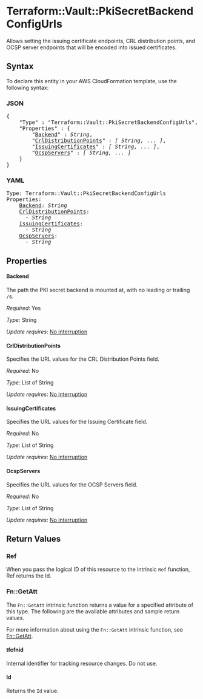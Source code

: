# Terraform::Vault::PkiSecretBackendConfigUrls

Allows setting the issuing certificate endpoints, CRL distribution points, and OCSP server endpoints that will be encoded into issued certificates.

## Syntax

To declare this entity in your AWS CloudFormation template, use the following syntax:

### JSON

<pre>
{
    "Type" : "Terraform::Vault::PkiSecretBackendConfigUrls",
    "Properties" : {
        "<a href="#backend" title="Backend">Backend</a>" : <i>String</i>,
        "<a href="#crldistributionpoints" title="CrlDistributionPoints">CrlDistributionPoints</a>" : <i>[ String, ... ]</i>,
        "<a href="#issuingcertificates" title="IssuingCertificates">IssuingCertificates</a>" : <i>[ String, ... ]</i>,
        "<a href="#ocspservers" title="OcspServers">OcspServers</a>" : <i>[ String, ... ]</i>
    }
}
</pre>

### YAML

<pre>
Type: Terraform::Vault::PkiSecretBackendConfigUrls
Properties:
    <a href="#backend" title="Backend">Backend</a>: <i>String</i>
    <a href="#crldistributionpoints" title="CrlDistributionPoints">CrlDistributionPoints</a>: <i>
      - String</i>
    <a href="#issuingcertificates" title="IssuingCertificates">IssuingCertificates</a>: <i>
      - String</i>
    <a href="#ocspservers" title="OcspServers">OcspServers</a>: <i>
      - String</i>
</pre>

## Properties

#### Backend

The path the PKI secret backend is mounted at, with no leading or trailing `/`s.

_Required_: Yes

_Type_: String

_Update requires_: [No interruption](https://docs.aws.amazon.com/AWSCloudFormation/latest/UserGuide/using-cfn-updating-stacks-update-behaviors.html#update-no-interrupt)

#### CrlDistributionPoints

Specifies the URL values for the CRL Distribution Points field.

_Required_: No

_Type_: List of String

_Update requires_: [No interruption](https://docs.aws.amazon.com/AWSCloudFormation/latest/UserGuide/using-cfn-updating-stacks-update-behaviors.html#update-no-interrupt)

#### IssuingCertificates

Specifies the URL values for the Issuing Certificate field.

_Required_: No

_Type_: List of String

_Update requires_: [No interruption](https://docs.aws.amazon.com/AWSCloudFormation/latest/UserGuide/using-cfn-updating-stacks-update-behaviors.html#update-no-interrupt)

#### OcspServers

Specifies the URL values for the OCSP Servers field.

_Required_: No

_Type_: List of String

_Update requires_: [No interruption](https://docs.aws.amazon.com/AWSCloudFormation/latest/UserGuide/using-cfn-updating-stacks-update-behaviors.html#update-no-interrupt)

## Return Values

### Ref

When you pass the logical ID of this resource to the intrinsic `Ref` function, Ref returns the Id.

### Fn::GetAtt

The `Fn::GetAtt` intrinsic function returns a value for a specified attribute of this type. The following are the available attributes and sample return values.

For more information about using the `Fn::GetAtt` intrinsic function, see [Fn::GetAtt](https://docs.aws.amazon.com/AWSCloudFormation/latest/UserGuide/intrinsic-function-reference-getatt.html).

#### tfcfnid

Internal identifier for tracking resource changes. Do not use.

#### Id

Returns the <code>Id</code> value.

